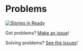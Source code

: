 Problems
========
[![Stories in Ready](https://badge.waffle.io/rit-sse/problems.svg?label=ready&title=Ready)](http://waffle.io/rit-sse/problems)

Got problems? [Make an issue](https://github.com/rit-sse/problems/issues/new)!

Solving problems? [See the issues](https://github.com/rit-sse/problems/issues)!
